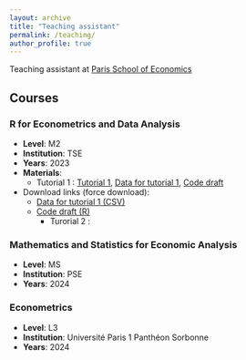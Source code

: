 ```yaml
---
layout: archive
title: "Teaching assistant"
permalink: /teaching/
author_profile: true
---
```


Teaching assistant at [Paris School of Economics](https://www.parisschoolofeconomics.eu/en/)

## Courses

### R for Econometrics and Data Analysis
- **Level**: M2
- **Institution**: TSE
- **Years**: 2023
- **Materials**:
     - Tutorial 1 : [Tutorial 1](https://raw.githubusercontent.com/SamyZtn/samyzitouni.github.io/master/files/TD1_R.pdf), 
[Data for tutorial 1](https://raw.githubusercontent.com/SamyZtn/samyzitouni.github.io/master/files/imdb_top250_french.csv), 
[Code draft](https://raw.githubusercontent.com/SamyZtn/samyzitouni.github.io/master/files/tuto1.R)
- Download links (force download):  
  - <a href="https://raw.githubusercontent.com/SamyZtn/samyzitouni.github.io/master/files/imdb_top250_french.csv" download>Data for tutorial 1 (CSV)</a>  
  - <a href="https://raw.githubusercontent.com/SamyZtn/samyzitouni.github.io/master/files/tuto1.R" download>Code draft (R)</a>
     - Turorial 2 :

### Mathematics and Statistics for Economic Analysis
- **Level**: MS
- **Institution**: PSE
- **Years**: 2024

### Econometrics
- **Level**: L3
- **Institution**: Université Paris 1 Panthéon Sorbonne
- **Years**: 2024
